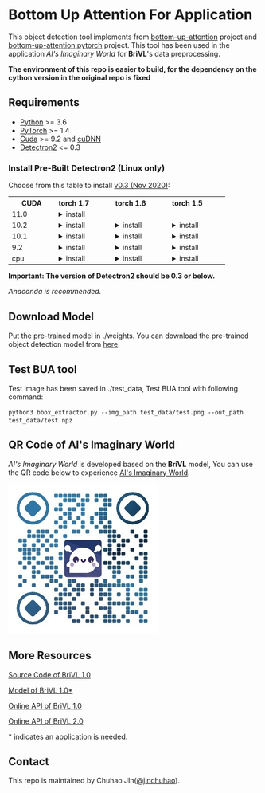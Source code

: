 # Bottom Up Attention For Application

This object detection tool implements from [bottom-up-attention](https://github.com/peteanderson80/bottom-up-attention) project and [bottom-up-attention.pytorch](https://github.com/MILVLG/bottom-up-attention.pytorch) project. This tool has been used in the application *AI's Imaginary World* for  **BriVL**'s data preprocessing. 

**The environment of this repo is easier to build, for the dependency on the cython version in the original repo is fixed**



## Requirements

- [Python](https://www.python.org/downloads/) >= 3.6
- [PyTorch](http://pytorch.org/) >= 1.4
- [Cuda](https://developer.nvidia.com/cuda-toolkit) >= 9.2 and [cuDNN](https://developer.nvidia.com/cudnn)
- [Detectron2](https://github.com/facebookresearch/detectron2/releases/tag/v0.3) <= 0.3

### Install Pre-Built Detectron2 (Linux only)

Choose from this table to install [v0.3 (Nov 2020)](https://github.com/facebookresearch/detectron2/releases):

<table class="docutils"><tbody><th width="80"> CUDA </th><th valign="bottom" align="left" width="100">torch 1.7</th><th valign="bottom" align="left" width="100">torch 1.6</th><th valign="bottom" align="left" width="100">torch 1.5</th> <tr><td align="left">11.0</td><td align="left"><details><summary> install </summary><pre><code>python -m pip install detectron2 -f \
  https://dl.fbaipublicfiles.com/detectron2/wheels/cu110/torch1.7/index.html
</code></pre> </details> </td> <td align="left"> </td> <td align="left"> </td> </tr> <tr><td align="left">10.2</td><td align="left"><details><summary> install </summary><pre><code>python -m pip install detectron2 -f \
  https://dl.fbaipublicfiles.com/detectron2/wheels/cu102/torch1.7/index.html
</code></pre> </details> </td> <td align="left"><details><summary> install </summary><pre><code>python -m pip install detectron2 -f \
  https://dl.fbaipublicfiles.com/detectron2/wheels/cu102/torch1.6/index.html
</code></pre> </details> </td> <td align="left"><details><summary> install </summary><pre><code>python -m pip install detectron2 -f \
  https://dl.fbaipublicfiles.com/detectron2/wheels/cu102/torch1.5/index.html
</code></pre> </details> </td> </tr> <tr><td align="left">10.1</td><td align="left"><details><summary> install </summary><pre><code>python -m pip install detectron2 -f \
  https://dl.fbaipublicfiles.com/detectron2/wheels/cu101/torch1.7/index.html
</code></pre> </details> </td> <td align="left"><details><summary> install </summary><pre><code>python -m pip install detectron2 -f \
  https://dl.fbaipublicfiles.com/detectron2/wheels/cu101/torch1.6/index.html
</code></pre> </details> </td> <td align="left"><details><summary> install </summary><pre><code>python -m pip install detectron2 -f \
  https://dl.fbaipublicfiles.com/detectron2/wheels/cu101/torch1.5/index.html
</code></pre> </details> </td> </tr> <tr><td align="left">9.2</td><td align="left"><details><summary> install </summary><pre><code>python -m pip install detectron2 -f \
  https://dl.fbaipublicfiles.com/detectron2/wheels/cu92/torch1.7/index.html
</code></pre> </details> </td> <td align="left"><details><summary> install </summary><pre><code>python -m pip install detectron2 -f \
  https://dl.fbaipublicfiles.com/detectron2/wheels/cu92/torch1.6/index.html
</code></pre> </details> </td> <td align="left"><details><summary> install </summary><pre><code>python -m pip install detectron2 -f \
  https://dl.fbaipublicfiles.com/detectron2/wheels/cu92/torch1.5/index.html
</code></pre> </details> </td> </tr> <tr><td align="left">cpu</td><td align="left"><details><summary> install </summary><pre><code>python -m pip install detectron2 -f \
  https://dl.fbaipublicfiles.com/detectron2/wheels/cpu/torch1.7/index.html
</code></pre> </details> </td> <td align="left"><details><summary> install </summary><pre><code>python -m pip install detectron2 -f \
  https://dl.fbaipublicfiles.com/detectron2/wheels/cpu/torch1.6/index.html
</code></pre> </details> </td> <td align="left"><details><summary> install </summary><pre><code>python -m pip install detectron2 -f \
  https://dl.fbaipublicfiles.com/detectron2/wheels/cpu/torch1.5/index.html
</code></pre> </details> </td> </tr></tbody></table>

**Important: The version of Detectron2 should be 0.3 or below.**

*Anaconda is recommended.*

## Download Model
Put the pre-trained model in ./weights. You can download the pre-trained object detection model from [here](https://drive.google.com/file/d/1oquCwDEvuJPeU7pyPg-Yudj5-8ZxtG0W/view?usp=sharing).
## Test BUA tool

Test image has been saved in ./test_data, Test BUA tool with following command:

```
python3 bbox_extractor.py --img_path test_data/test.png --out_path test_data/test.npz
```


## QR Code of AI's Imaginary World
*AI's Imaginary World* is developed based on the **BriVL** model, You can use the QR code below to experience [AI's Imaginary World](http://buling.wudaoai.cn/).

![bling](./img/bling_300x300.jpeg)

## More Resources

[Source Code of BriVL 1.0](https://github.com/BAAI-WuDao/BriVL)

[Model of BriVL 1.0\*](https://wudaoai.cn/model/detail/BriVL) 

[Online API of BriVL 1.0](https://github.com/chuhaojin/WenLan-api-document)

[Online API of BriVL 2.0](https://wudaoai.cn/model/detail/BriVL)

\* indicates an application is needed.


## Contact
This repo is maintained by Chuhao JIn([@jinchuhao](https://github.com/chuhaojin)).

